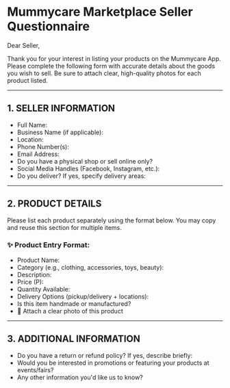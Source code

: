 # Mummycare Marketplace Seller Questionnaire

Dear Seller,

Thank you for your interest in listing your products on the Mummycare App.
Please complete the following form with accurate details about the goods you wish to sell.
Be sure to attach clear, high-quality photos for each product listed.

---

## 1. SELLER INFORMATION
- Full Name:
- Business Name (if applicable):
- Location:
- Phone Number(s):
- Email Address:
- Do you have a physical shop or sell online only?
- Social Media Handles (Facebook, Instagram, etc.):
- Do you deliver? If yes, specify delivery areas:

---

## 2. PRODUCT DETAILS

Please list each product separately using the format below.
You may copy and reuse this section for multiple items.

### ✨ Product Entry Format:
- Product Name:
- Category (e.g., clothing, accessories, toys, beauty):
- Description:
- Price (P):
- Quantity Available:
- Delivery Options (pickup/delivery + locations):
- Is this item handmade or manufactured?
- 📸 Attach a clear photo of this product

---

## 3. ADDITIONAL INFORMATION
- Do you have a return or refund policy? If yes, describe briefly:
- Would you be interested in promotions or featuring your products at events/fairs?
- Any other information you'd like us to know?
